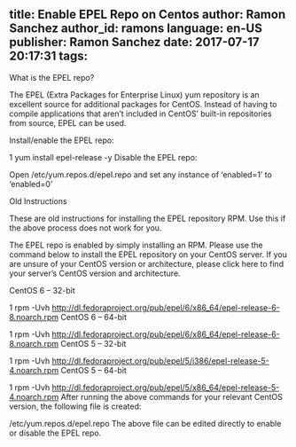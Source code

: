 title: Enable EPEL Repo on Centos
author: Ramon Sanchez
author_id: ramons
language: en-US
publisher: Ramon Sanchez
date: 2017-07-17 20:17:31
tags:
---
What is the EPEL repo?

The EPEL (Extra Packages for Enterprise Linux) yum repository is an excellent source for additional packages for CentOS. Instead of having to compile applications that aren’t included in CentOS’ built-in repositories from source, EPEL can be used.

Install/enable the EPEL repo:

1
yum install epel-release -y
 Disable the EPEL repo:

Open /etc/yum.repos.d/epel.repo and set any instance of ‘enabled=1’ to ‘enabled=0’

 

Old Instructions

These are old instructions for installing the EPEL repository RPM. Use this if the above process does not work for you.

The EPEL repo is enabled by simply installing an RPM. Please use the command below to install the EPEL repository on your CentOS server. If you are unsure of your CentOS version or architecture, please click here to find your server’s CentOS version and architecture.

CentOS 6 – 32-bit

1
rpm -Uvh http://dl.fedoraproject.org/pub/epel/6/x86_64/epel-release-6-8.noarch.rpm
 CentOS 6 – 64-bit

1
rpm -Uvh http://dl.fedoraproject.org/pub/epel/6/x86_64/epel-release-6-8.noarch.rpm
 CentOS 5 – 32-bit

1
rpm -Uvh http://dl.fedoraproject.org/pub/epel/5/i386/epel-release-5-4.noarch.rpm
 CentOS 5 – 64-bit

1
rpm -Uvh http://dl.fedoraproject.org/pub/epel/5/x86_64/epel-release-5-4.noarch.rpm
After running the above commands for your relevant CentOS version, the following file is created:

/etc/yum.repos.d/epel.repo
The above file can be edited directly to enable or disable the EPEL repo.